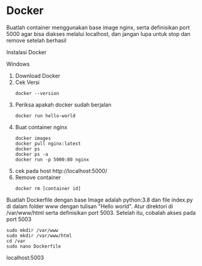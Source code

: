 # Docker
Buatlah container menggunakan base image nginx, serta definisikan port 5000 agar bisa diakses melalui localhost, dan jangan lupa untuk stop dan remove setelah berhasil

Instalasi Docker

Windows

1. Download Docker
2. Cek Versi
   ```
   docker --version
   ```
3. Periksa apakah docker sudah berjalan
   ```
   docker run hello-world
   ```
4. Buat container nginx
   ```
   docker images
   docker pull nginx:latest
   docker ps
   docker ps -a
   docker run -p 5000:80 nginx
   ```
5. cek pada host 
   http://localhost:5000/
6. Remove container
   ```
   docker rm [container id]
   ```

Buatlah Dockerfile dengan base Image adalah python:3.8 dan file index.py di dalam folder www dengan tulisan "Hello world". Atur direktori di /var/www/html serta definisikan port 5003. Setelah itu, cobalah akses pada port 5003
```
sudo mkdir /var/www
sudo mkdir /var/www/html
cd /var
sudo nano Dockerfile
```
localhost:5003
